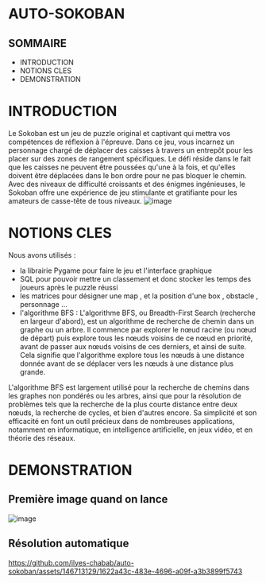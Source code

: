 # AUTO-SOKOBAN

## SOMMAIRE 

- INTRODUCTION
- NOTIONS CLES
- DEMONSTRATION


# INTRODUCTION 

Le Sokoban est un jeu de puzzle original et captivant qui mettra vos compétences de réflexion à l'épreuve. Dans ce jeu, vous incarnez un personnage chargé de déplacer des caisses à travers un entrepôt pour les placer sur des zones de rangement spécifiques. Le défi réside dans le fait que les caisses ne peuvent être poussées qu'une à la fois, et qu'elles doivent être déplacées dans le bon ordre pour ne pas bloquer le chemin. Avec des niveaux de difficulté croissants et des énigmes ingénieuses, le Sokoban offre une expérience de jeu stimulante et gratifiante pour les amateurs de casse-tête de tous niveaux.
![image](https://github.com/ilyes-chabab/auto-sokoban/assets/146713129/3c0c05f3-7715-4737-9a89-4d8b87600320)

# NOTIONS CLES 

Nous avons utilisés :
- la librairie Pygame pour faire le jeu et l'interface graphique
- SQL pour pouvoir mettre un classement et donc stocker les temps des joueurs après le puzzle réussi
- les matrices pour désigner une map , et la position d'une box , obstacle , personnage ...
- l'algorithme BFS : L'algorithme BFS, ou Breadth-First Search (recherche en largeur d'abord), est un algorithme de recherche de chemin dans un graphe ou un arbre. Il commence par explorer le nœud racine (ou nœud de départ) puis explore tous les nœuds voisins de ce nœud en priorité, avant de passer aux nœuds voisins de ces derniers, et ainsi de suite. Cela signifie que l'algorithme explore tous les nœuds à une distance donnée avant de se déplacer vers les nœuds à une distance plus grande.

L'algorithme BFS est largement utilisé pour la recherche de chemins dans les graphes non pondérés ou les arbres, ainsi que pour la résolution de problèmes tels que la recherche de la plus courte distance entre deux nœuds, la recherche de cycles, et bien d'autres encore. Sa simplicité et son efficacité en font un outil précieux dans de nombreuses applications, notamment en informatique, en intelligence artificielle, en jeux vidéo, et en théorie des réseaux.


# DEMONSTRATION 

## Première image quand on lance 
![image](https://github.com/ilyes-chabab/auto-sokoban/assets/146713129/86afcffa-11e1-4512-8a11-6fe05f83e8d0)

## Résolution automatique 


https://github.com/ilyes-chabab/auto-sokoban/assets/146713129/1622a43c-483e-4696-a09f-a3b3899f5743






